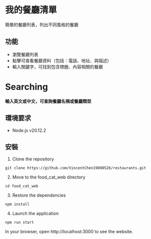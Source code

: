 # 我的餐廳清單
簡單的餐廳列表，列出不同風格的餐廳

##  功能
* 瀏覽餐廳列表
* 點擊可查看餐廳資料（包括：電話、地址、與描述）
* 輸入關鍵字，可找到包含標題、內容相關的餐廳

# Searching
**輸入英文或中文，可查詢餐廳名稱或餐廳類型**

## 環境要求
* Node.js v20.12.2

## 安裝

1. Clone the repository

```
git clone https://github.com/VincentChen19890526/restaurants.git
```

2. Move to the food_cat_web directory

```
cd food_cat_web
```

3. Restore the dependencies

```
npm install
```

4. Launch the application

```
npm run start
```

In your browser, open http://localhost:3000 to see the website.
